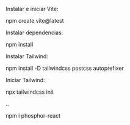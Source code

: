 Instalar e iniciar Vite:

npm create vite@latest

Instalar dependencias:

npm install

Instalar Tailwind:

npm install -D tailwindcss postcss autoprefixer

Iniciar Tailwind:

npx tailwindcss init

..

npm i phosphor-react